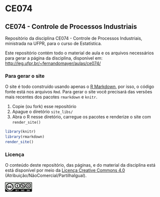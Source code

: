 # CE074

## CE074 - Controle de Processos Industriais

Repositório da disciplina CE074 - Controle de Processos Industriais,
ministrada na UFPR, para o curso de Estatística.

Este repositório contém todo o material de aula e os arquivos
necessários para gerar a página da disciplina, disponível em:
http://leg.ufpr.br/~fernandomayer/aulas/ce074/

### Para gerar o site

O site é todo construído usando apenas o [R Markdown][], por isso, o
código fonte está nos arquivos `Rmd`. Para gerar o site você precisará
das versões mais recentes dos pacotes `rmarkdown` e `knitr`.

1. Copie (ou fork) esse repositório
2. Apague o diretório `site_libs/`
3. Abra o R nesse diretório, carregue os pacotes e renderize o site com
   `render_site()`
```r
library(knitr)
library(rmarkdown)
render_site()
```

### Licença

O conteúdo deste repositório, das páginas, e do material da disciplina
está está disponível por meio da [Licença Creative Commons 4.0][]
(Atribuição/NãoComercial/PartilhaIgual).

![Licença Creative Commons 4.0](img/CC_by-nc-sa_88x31.png)


[Licença Creative Commons 4.0]: https://creativecommons.org/licenses/by-nc-sa/4.0/deed.pt_BR
[R Markdown]: http://rmarkdown.rstudio.com
